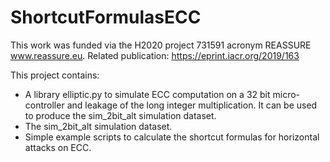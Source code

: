 # ShortcutFormulasECC

This work was funded via the H2020 project 731591 acronym REASSURE www.reassure.eu. 
Related publication: https://eprint.iacr.org/2019/163

This project contains:
  - A library elliptic.py to simulate ECC computation on a 32 bit micro-controller and leakage of the long integer multiplication. It can be used to produce the sim_2bit_alt simulation  dataset.
  - The sim_2bit_alt simulation dataset. 
  - Simple example scripts to calculate the shortcut formulas for horizontal attacks on ECC.
